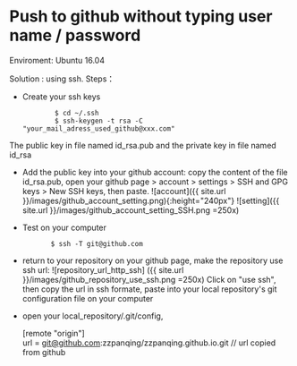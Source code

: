 # Push to github without typing user name / password

Enviroment: Ubuntu 16.04

Solution : using ssh.  Steps：
* Create your ssh keys 

              $ cd ~/.ssh
              $ ssh-keygen -t rsa -C "your_mail_adress_used_github@xxx.com"

The public key in file named id_rsa.pub and the private key in file named id_rsa

* Add the public key into your github account: copy the content of the file id_rsa.pub, open your github page > account > settings > SSH and GPG keys > New SSH keys, then paste.
![account]({{ site.url }}/images/github_account_setting.png){:height="240px"}
![setting]({{ site.url }}/images/github_account_setting_SSH.png  =250x)

* Test on your computer

             $ ssh -T git@github.com 

* return to your repository on your github page, make the repository use ssh url: 
![repository_url_http_ssh] ({{ site.url }}/images/github_repository_use_ssh.png  =250x)
Click on "use ssh", then copy the url in ssh formate, paste into your local repository's git configuration file on your computer

* open your local_repository/.git/config,  
   
    [remote "origin"] 	   
       url = git@github.com:zzpanqing/zzpanqing.github.io.git // url copied from github
 



